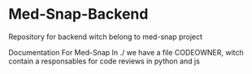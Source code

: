 # Med-Snap-Backend
Repository for backend witch belong to med-snap project

Documentation For Med-Snap
In ./ we have a file CODEOWNER, witch contain a responsables for code reviews in python and js 
